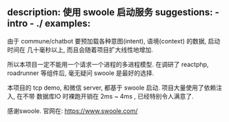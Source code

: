 description: 使用 swoole 启动服务
suggestions:
    - intro
    - ./
examples:
---

由于 commune/chatbot 要预加载各种意图(intent), 语境(context) 的数据, 启动时间在 几十毫秒以上, 而且会随着项目扩大线性地增加.

所以本项目一定不能用一个请求一个进程的多进程模型. 在调研了 reactphp, roadrunner 等组件后, 毫无疑问 swoole 是最好的选择.

本项目的 tcp demo, 和微信 server, 都基于 swoole 启动. 项目大量使用了依赖注入, 在不带 数据库IO 时裸跑开销在 2ms ~ 4ms , 已经特别令人满意了.

感谢swoole. 官网在: https://www.swoole.com/

